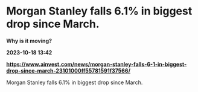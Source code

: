 # Morgan Stanley falls 6.1% in biggest drop since March.
**Why is it moving?**

**2023-10-18 13:42**

**https://www.ainvest.com/news/morgan-stanley-falls-6-1-in-biggest-drop-since-march-23101000ff55781591f37566/**

Morgan Stanley falls 6.1% in biggest drop since March.